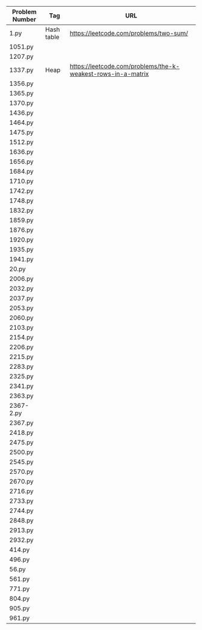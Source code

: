 | Problem Number | Tag        | URL                                                          |
| -------------- | ---------- | ------------------------------------------------------------ |
| 1.py           | Hash table | https://leetcode.com/problems/two-sum/                       |
| 1051.py        |            |                                                              |
| 1207.py        |            |                                                              |
| 1337.py        | Heap       | https://leetcode.com/problems/the-k-weakest-rows-in-a-matrix |
| 1356.py        |            |                                                              |
| 1365.py        |            |                                                              |
| 1370.py        |            |                                                              |
| 1436.py        |            |                                                              |
| 1464.py        |            |                                                              |
| 1475.py        |            |                                                              |
| 1512.py        |            |                                                              |
| 1636.py        |            |                                                              |
| 1656.py        |            |                                                              |
| 1684.py        |            |                                                              |
| 1710.py        |            |                                                              |
| 1742.py        |            |                                                              |
| 1748.py        |            |                                                              |
| 1832.py        |            |                                                              |
| 1859.py        |            |                                                              |
| 1876.py        |            |                                                              |
| 1920.py        |            |                                                              |
| 1935.py        |            |                                                              |
| 1941.py        |            |                                                              |
| 20.py          |            |                                                              |
| 2006.py        |            |                                                              |
| 2032.py        |            |                                                              |
| 2037.py        |            |                                                              |
| 2053.py        |            |                                                              |
| 2060.py        |            |                                                              |
| 2103.py        |            |                                                              |
| 2154.py        |            |                                                              |
| 2206.py        |            |                                                              |
| 2215.py        |            |                                                              |
| 2283.py        |            |                                                              |
| 2325.py        |            |                                                              |
| 2341.py        |            |                                                              |
| 2363.py        |            |                                                              |
| 2367-2.py      |            |                                                              |
| 2367.py        |            |                                                              |
| 2418.py        |            |                                                              |
| 2475.py        |            |                                                              |
| 2500.py        |            |                                                              |
| 2545.py        |            |                                                              |
| 2570.py        |            |                                                              |
| 2670.py        |            |                                                              |
| 2716.py        |            |                                                              |
| 2733.py        |            |                                                              |
| 2744.py        |            |                                                              |
| 2848.py        |            |                                                              |
| 2913.py        |            |                                                              |
| 2932.py        |            |                                                              |
| 414.py         |            |                                                              |
| 496.py         |            |                                                              |
| 56.py          |            |                                                              |
| 561.py         |            |                                                              |
| 771.py         |            |                                                              |
| 804.py         |            |                                                              |
| 905.py         |            |                                                              |
| 961.py         |            |                                                              |
